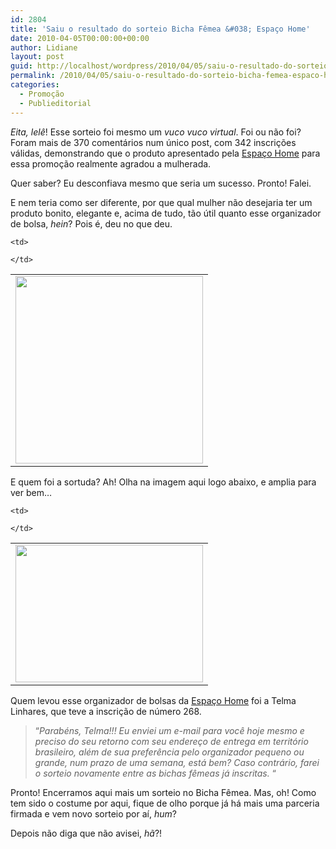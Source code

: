```yaml
---
id: 2804
title: 'Saiu o resultado do sorteio Bicha Fêmea &#038; Espaço Home'
date: 2010-04-05T00:00:00+00:00
author: Lidiane
layout: post
guid: http://localhost/wordpress/2010/04/05/saiu-o-resultado-do-sorteio-bicha-femea-espaco-home/
permalink: /2010/04/05/saiu-o-resultado-do-sorteio-bicha-femea-espaco-home/
categories:
  - Promoção
  - Publieditorial
---
```

_Eita, lelê_! Esse sorteio foi mesmo um _vuco vuco virtual_. Foi ou não foi? Foram mais de 370 comentários num único post, com 342 inscrições válidas, demonstrando que o produto apresentado pela <a href="http://www.espacohome.com.br/" target="_blank">Espaço Home</a> para essa promoção realmente agradou a mulherada.

Quer saber? Eu desconfiava mesmo que seria um sucesso. Pronto! Falei.

<!--more-->

E nem teria como ser diferente, por que qual mulher não desejaria ter um produto bonito, elegante e, acima de tudo, tão útil quanto esse organizador de bolsa, _hein_? Pois é, deu no que deu.

<table align="center">
  <tr>
    <td>
      <a href="http://www.trololodemulher.com.br/blog/wp-content/uploads/2010/02/img_resize3.jpg"><img class="aligncenter size-medium wp-image-4366" title="img_resize[3]" src="http://www.trololodemulher.com.br/blog/wp-content/uploads/2010/02/img_resize3-300x300.jpg" alt="" width="300" height="300" /></a>
    </td>
    
    <td>
       
    </td>
  </tr>
</table>

E quem foi a sortuda? Ah! Olha na imagem aqui logo abaixo, e amplia para ver bem…

<table align="center">
  <tr>
    <td>
      <a href="http://www.trololodemulher.com.br/blog/wp-content/uploads/2010/04/Sorteio-Bicha-Femea-Espaco-Home.jpg"><img class="aligncenter size-medium wp-image-4505" title="Sorteio Bicha Fêmea & Espaço Home" src="http://www.trololodemulher.com.br/blog/wp-content/uploads/2010/04/Sorteio-Bicha-Femea-Espaco-Home-300x220.jpg" alt="" width="300" height="220" /></a>
    </td>
    
    <td>
       
    </td>
  </tr>
</table>

Quem levou esse organizador de bolsas da <a href="http://www.espacohome.com.br/" target="_blank">Espaço Home</a> foi a Telma Linhares, que teve a inscrição de número 268.

> “_Parabéns, Telma!!! Eu enviei um e-mail para você hoje mesmo e preciso do seu retorno com seu endereço de entrega em território brasileiro, além de sua preferência pelo organizador pequeno ou grande, num prazo de uma semana, está bem? Caso contrário, farei o sorteio novamente entre as bichas fêmeas já inscritas._ “

Pronto! Encerramos aqui mais um sorteio no Bicha Fêmea. Mas, oh! Como tem sido o costume por aqui, fique de olho porque já há mais uma parceria firmada e vem novo sorteio por aí, _hum_?

Depois não diga que não avisei, _hã_?!
